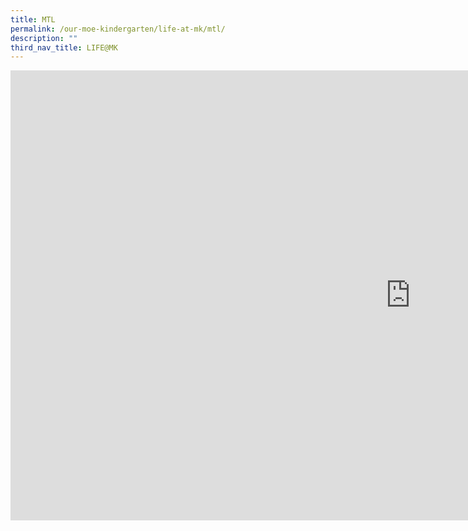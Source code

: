 ```yaml
---
title: MTL
permalink: /our-moe-kindergarten/life-at-mk/mtl/
description: ""
third_nav_title: LIFE@MK
---
```

<iframe width="1280" height="720" src="https://www.youtube.com/embed/y0-kB2h3bZI" title="LIFE@MK MTL" frameborder="0" allow="accelerometer; autoplay; clipboard-write; encrypted-media; gyroscope; picture-in-picture; web-share" allowfullscreen></iframe>